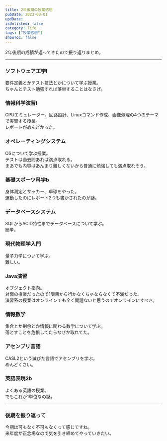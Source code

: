 ```yaml
---
title: 2年後期の授業感想
pubDate: 2023-03-01
updDate: 
isUnlisted: false
category: life
tags: ["授業感想"]
showToc: false
---
```


2年後期の成績が返ってきたので振り返りまとめ。  

---

### ソフトウェア工学Ⅰ

要件定義とかテスト技法とかについて学ぶ授業。  
ちゃんとテスト勉強すれば落単することはなさげ。  

### 情報科学演習Ⅰ

CPUエミュレーター、回路設計、Linuxコマンド作成、画像処理の4つのテーマで実習する授業。  
レポートがめんどかった。  

### オペレーティングシステム

OSについて学ぶ授業。  
テストは過去問あれば満点取れる。  
まあでも内容はあんまり難しくないから普通に勉強しても満点取れそう。  

### 基礎スポーツ科学b

身体測定とサッカー、卓球をやった。  
運動したのにレポート2つも書かされたのが謎。  

### データベースシステム

SQLからACID特性までデータベースについて学ぶ。  
簡単。  

### 現代物理学入門

量子力学について学ぶ。  
難しい。  

### Java演習

オブジェクト指向。  
対面の授業だったので1限目から行かなくちゃならなくて不満だった。  
演習系の授業はオンラインでも全く問題ないと思うのでオンラインにすべき。  

### 情報数学

集合とか剰余とか情報に関わる数学について学ぶ。  
落とすことを危惧してたらなぜか取れてた。  

### アセンブリ言語

CASL2という滅びた言語でアセンブリを学ぶ。  
めんどくさい。  

### 英語表現2b

よくある英語の授業。  
でもこれが1単位なの謎。  

---

### 後期を振り返って

今期は可もなく不可もなくって感じですね。  
来年度が正念場なので気を引き締めてやっていきたい。  
